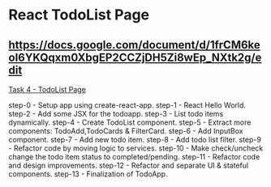 # React TodoList Page 


## **https://docs.google.com/document/d/1frCM6keoI6YKQqxm0XbgEP2CCZjDH5Zi8wEp_NXtk2g/edit**
[Task 4 - TodoList Page](./src/App.jsx)       

step-0 - Setup app using create-react-app.
step-1 - React Hello World.
step-2 - Add some JSX for the todoapp.
step-3 - List todo items dynamically.
step-4 - Create TodoList component.
step-5 - Extract more components: TodoAdd,TodoCards & FilterCard.
step-6 - Add InputBox component.
step-7 - Add new todo item.
step-8 - Add todo list filter.
step-9 - Refactor code by moving logic to services.
step-10 - Make check/uncheck change the todo item status to completed/pending.
step-11 - Refactor code and design improvements.
step-12 - Refactor and separate UI & stateful components.
step-13 - Finalization of TodoApp.